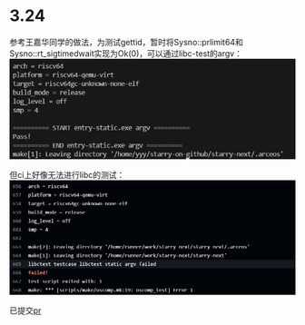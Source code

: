 # 3.24

参考王嘉华同学的做法，为测试gettid，暂时将Sysno::prlimit64和Sysno::rt_sigtimedwait实现为Ok(0)，可以通过libc-test的argv：
![](../../asserts/day324-1.png ':class=myImageClass')

但ci上好像无法进行libc的测试：
![](../../asserts/day324-2.png ':class=myImageClass')

已提交[pr](https://github.com/oscomp/starry-next/actions/runs/14029390290/job/39273676942?pr=25)
